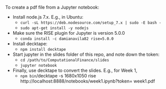 To create a pdf file from a Jupyter notebook:

* Install node.js 7.x. E.g., in Ubuntu: 
  * `curl -sL https://deb.nodesource.com/setup_7.x | sudo -E bash -`
  * `sudo apt-get install -y nodejs`
* Make sure the RISE plugin for Jupyter is version 5.0.0
  * `conda install -c damianavila82 rise=5.0.0`
* Install decktape:
  * `npm install decktape`
* Start jupyter in the slides folder of this repo, and note down the token:
  * `cd /path/to/ComputationalFinance/slides`
  * `jupyter notebook`
* Finally, use decktape to convert the slides. E.g., for Week 1, 
  * `npm bin`/decktape -s 1680x1050 rise http://localhost:8888/notebooks/week1.ipynb?token=<token> week1.pdf

